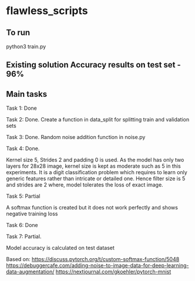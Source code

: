 # flawless_scripts

## To run
python3 train.py

## Existing solution Accuracy results on test set - 96%



## Main tasks

Task 1: Done


Task 2: Done. Create a function in data_split for splitting train and validation sets


Task 3: Done. Random noise addition function in noise.py


Task 4: Done.

Kernel size 5, Strides 2 and padding 0 is used. As the model has only two layers for 28x28 image, kernel size is kept as moderate such as 5 in this experiments.
It is a digit classification problem which requires to learn only generic features rather than intricate or detailed one. Hence filter size is 5 and strides are 2 where, model tolerates the loss of exact image.


Task 5: Partial

A softmax function is created but it does not work perfectly and shows negative training loss

Task 6: Done


Task 7: Partial.

Model accuracy is calculated on test dataset



Based on:
https://discuss.pytorch.org/t/custom-softmax-function/5048
https://debuggercafe.com/adding-noise-to-image-data-for-deep-learning-data-augmentation/
https://nextjournal.com/gkoehler/pytorch-mnist

